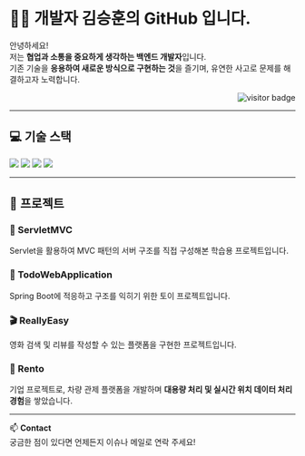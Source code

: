 # 👨‍💻 개발자 김승훈의 GitHub 입니다.

안녕하세요!  
저는 **협업과 소통을 중요하게 생각하는 백엔드 개발자**입니다.  
기존 기술을 **응용하여 새로운 방식으로 구현하는 것**을 즐기며, 유연한 사고로 문제를 해결하고자 노력합니다.

<p align="right">
  <img src="https://komarev.com/ghpvc/?username=SeungHun333&label=Visitor&color=0e75b6&style=flat-square" alt="visitor badge"/>
</p>

---

## 💻 기술 스택

<p>
  <img src="https://img.shields.io/badge/Java-007396?style=flat-square&logo=java&logoColor=white"/>
  <img src="https://img.shields.io/badge/Spring-6DB33F?style=flat-square&logo=spring&logoColor=white"/>
  <img src="https://img.shields.io/badge/MySQL-4479A1?style=flat-square&logo=mysql&logoColor=white"/>
  <img src="https://img.shields.io/badge/Oracle-F80000?style=flat-square&logo=oracle&logoColor=white"/>
</p>

---

## 📂 프로젝트

### 🧩 ServletMVC
Servlet을 활용하여 MVC 패턴의 서버 구조를 직접 구성해본 학습용 프로젝트입니다.

### 📝 TodoWebApplication
Spring Boot에 적응하고 구조를 익히기 위한 토이 프로젝트입니다.

### 🎬 ReallyEasy
영화 검색 및 리뷰를 작성할 수 있는 플랫폼을 구현한 프로젝트입니다.

### 🚗 Rento
기업 프로젝트로, 차량 관제 플랫폼을 개발하며 **대용량 처리 및 실시간 위치 데이터 처리 경험**을 쌓았습니다.

---

📫 **Contact**  
궁금한 점이 있다면 언제든지 이슈나 메일로 연락 주세요!
